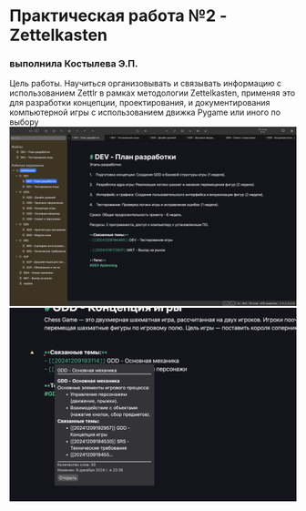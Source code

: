 # Практическая работа №2 - Zettelkasten
### выполнила Костылева Э.П.

Цель работы. Научиться организовывать и связывать информацию с использованием Zettlr в рамках методологии Zettelkasten, применяя это для разработки концепции, проектирования, и документирования компьютерной игры с использованием движка Pygame или иного по выбору
 ![pic1](pic1.png)
 ![pic2](pic2.png)
